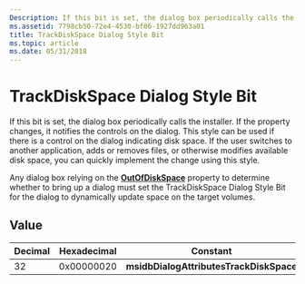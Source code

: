 ```yaml
---
Description: If this bit is set, the dialog box periodically calls the installer.
ms.assetid: 7798cb50-72e4-4530-bf06-1927dd963a01
title: TrackDiskSpace Dialog Style Bit
ms.topic: article
ms.date: 05/31/2018
---
```


# TrackDiskSpace Dialog Style Bit

If this bit is set, the dialog box periodically calls the installer. If the property changes, it notifies the controls on the dialog. This style can be used if there is a control on the dialog indicating disk space. If the user switches to another application, adds or removes files, or otherwise modifies available disk space, you can quickly implement the change using this style.

Any dialog box relying on the [**OutOfDiskSpace**](outofdiskspace.md) property to determine whether to bring up a dialog must set the TrackDiskSpace Dialog Style Bit for the dialog to dynamically update space on the target volumes.

## Value



| Decimal | Hexadecimal | Constant                                |
|---------|-------------|-----------------------------------------|
| 32      | 0x00000020  | **msidbDialogAttributesTrackDiskSpace** |



 

 

 



